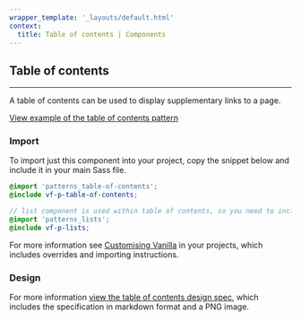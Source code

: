 ```yaml
---
wrapper_template: '_layouts/default.html'
context:
  title: Table of contents | Components
---
```


## Table of contents

<hr>

A table of contents can be used to display supplementary links to a page.

<a href="/examples/patterns/table-of-contents/" class="js-example">
View example of the table of contents pattern
</a>

### Import

To import just this component into your project, copy the snippet below and include it in your main Sass file.

```scss
@import 'patterns_table-of-contents';
@include vf-p-table-of-contents;

// list component is used within table of contents, so you need to include it as well
@import 'patterns_lists';
@include vf-p-lists;
```

For more information see [Customising Vanilla](/customising-vanilla/) in your projects, which includes overrides and importing instructions.

### Design

For more information [view the table of contents design spec](https://github.com/ubuntudesign/vanilla-design/tree/master/Table%20of%20contents), which includes the specification in markdown format and a PNG image.
